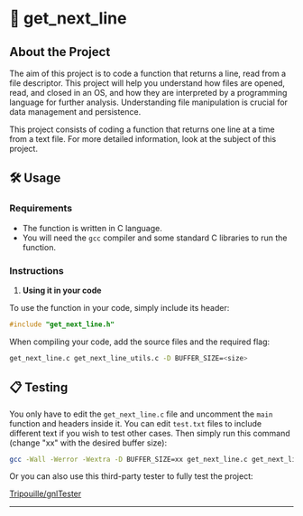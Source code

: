 
# 📖 get_next_line

## About the Project

The aim of this project is to code a function that returns a line, read from a file descriptor. This project will help you understand how files are opened, read, and closed in an OS, and how they are interpreted by a programming language for further analysis. Understanding file manipulation is crucial for data management and persistence.

This project consists of coding a function that returns one line at a time from a text file. For more detailed information, look at the subject of this project.

## 🛠️ Usage

### Requirements

- The function is written in C language.
- You will need the `gcc` compiler and some standard C libraries to run the function.

### Instructions

1. **Using it in your code**

To use the function in your code, simply include its header:

```c
#include "get_next_line.h"
```

When compiling your code, add the source files and the required flag:

```sh
get_next_line.c get_next_line_utils.c -D BUFFER_SIZE=<size>
```

## 📋 Testing

You only have to edit the `get_next_line.c` file and uncomment the `main` function and headers inside it. You can edit `test.txt` files to include different text if you wish to test other cases. Then simply run this command (change "xx" with the desired buffer size):

```sh
gcc -Wall -Werror -Wextra -D BUFFER_SIZE=xx get_next_line.c get_next_line_utils.c && ./a.out
```

Or you can also use this third-party tester to fully test the project:

[Tripouille/gnlTester](https://github.com/Tripouille/gnlTester)

---
